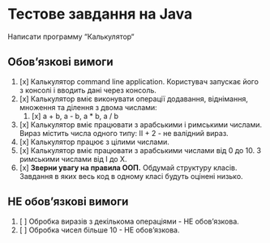 # Тестове завдання на Java
Написати программу “Калькулятор“

## Обов’язкові вимоги
1. [x] Калькулятор command line application. Користувач запускає його з консолі і вводить дані через консоль.
2. [x] Калькулятор вміє виконувати операції додавання, віднімання, множення та ділення з двома числами:
    1. [x] a + b, a - b, a * b, a / b
3. [x] Калькулятор вміє працювати з арабськими і римськими числами. Вираз містить числа одного типу: II + 2 - не валідний вираз.
4. [x] Калькулятор працює з цілими числами.
5. [x] Калькулятор вміє працювати з арабськими числами від 0 до 10. З римськими числами від І до X.
6. [x] **Зверни увагу на правила ООП.** Обдумай структуру класів. Завдання в яких весь код в одному класі будуть оцінені низько.
## НЕ обов’язкові вимоги
1. [ ] Обробка виразів з декількома операціями - НЕ обов’язкова.
2. [ ] Обробка чисел більше 10 - НЕ обов’язкова.
